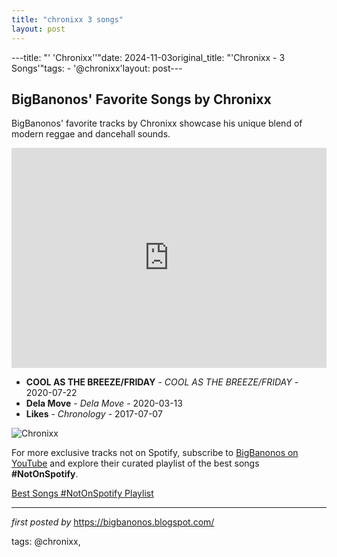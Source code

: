 ```yaml
---
title: "chronixx 3 songs"
layout: post
---
```

---title: "' 'Chronixx''"date: 2024-11-03original_title: "'Chronixx - 3 Songs'"tags:  - '@chronixx'layout: post---<h2>BigBanonos' Favorite Songs by Chronixx</h2> <!-- Search Description --><p>BigBanonos' favorite tracks by Chronixx showcase his unique blend of modern reggae and dancehall sounds.</p> <!-- Spotify Playlist Embed --><iframe src="https://open.spotify.com/embed/playlist/6JOCEHZsIzgbA3cEDApll3?utm_source=generator" width="100%" height="352" frameBorder="0" allowfullscreen="" allow="autoplay; clipboard-write; encrypted-media; fullscreen; picture-in-picture" loading="lazy"></iframe> <!-- Song Listings --><ul> <li><strong>COOL AS THE BREEZE/FRIDAY</strong> - <em>COOL AS THE BREEZE/FRIDAY</em> - 2020-07-22</li> <li><strong>Dela Move</strong> - <em>Dela Move</em> - 2020-03-13</li> <li><strong>Likes</strong> - <em>Chronology</em> - 2017-07-07</li></ul> <!-- Image --><img src="https://unitedreggae.com/userfiles/image/upload/201707/chronixx-01.jpg" alt="Chronixx"><!--Subscribe and Playlist Links--><div>    <p>For more exclusive tracks not on Spotify, subscribe to <a href="https://www.youtube.com/@BigBanonos" target="_blank">BigBanonos on YouTube</a> and explore their curated playlist of the best songs <strong>#NotOnSpotify</strong>.</p>    <p><a href="https://www.youtube.com/playlist?list=PLtuNtuTatqI0kFahUCbtbfenC_ET5O_tr" target="_blank">Best Songs #NotOnSpotify Playlist<br /></a></p></div><hr /><p><em>first posted by</em> <a href="https://bigbanonos.blogspot.com/" rel="noopener" target="_new">https://bigbanonos.blogspot.com/</a></p><p>tags: @chronixx,</p>